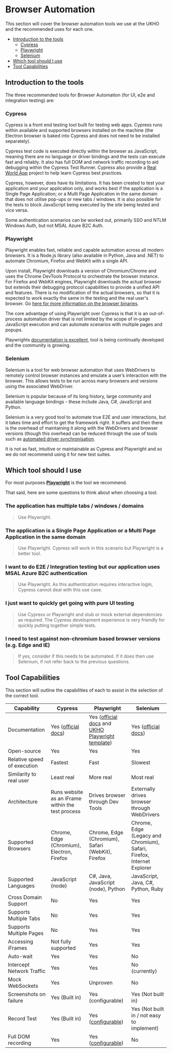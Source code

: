 # Browser Automation

This section will cover the browser automation tools we use at the UKHO and the recommended uses for each one.

* [Introduction to the tools](#introduction-to-the-tools)
  * [Cypress](#cypress)
  * [Playwright](#playwright)
  * [Selenium](#selenium)
* [Which tool should I use](#which-tool-should-i-use)
* [Tool Capabilities](#tool-capabilities)

## Introduction to the tools

The three recommended tools for Browser Automation (for UI, e2e and integration testing) are:

### Cypress

Cypress is a front end testing tool built for testing web apps. Cypress runs within available and supported browsers installed on the machine (the Electron browser is baked into Cypress and does not need to be installed separately). 

Cypress test code is executed directly within the browser as JavaScript, meaning there are no language or driver bindings and the tests can execute fast and reliably. It also has full DOM and network traffic recording to aid debugging within the Cypress Test Runner. Cypress also provide a [Real World App](https://cypress.io/blog/2020/06/11/introducing-the-cypress-real-world-app/?utm_content=149165601&utm_medium=social&utm_source=linkedin&hss_channel=lcp-9293724) project to help learn Cypress best practices.

Cypress, however, does have its limitations. It has been created to test your application and your application only, and works best if the application is a Single Page Application; or a Multi Page Application in the same domain that does not utilise pop-ups or new tabs / windows. It is also possible for the tests to block JavaScript being executed by the site being tested and vice versa.

Some authentication scenarios can be worked out, primarily SSO and NTLM Windows Auth, but not MSAL Azure B2C Auth.

### Playwright

Playwright enables fast, reliable and capable automation across all modern browsers. It is a Node.js library (also available in Python, Java and .NET) to automate Chromium, Firefox and WebKit with a single API. 

Upon install, Playwright downloads a version of Chromium/Chrome and uses the Chrome DevTools Protocol to orchestrate the browser instance. For Firefox and WebKit engines, Playwright downloads the actual browser but extends their debugging protocol capabilities to provide a unified API and features. There is no modification of the actual browsers, so that it is expected to work exactly the same in the testing and the real user's browser. Go [here for more information on the browser binaries](https://playwright.dev/docs/browsers).

The core advantage of using Playwright over Cypress is that it is an out-of-process automation driver that is not limited by the scope of in-page JavaScript execution and can automate scenarios with multiple pages and popups.

Playwrights [documentation is excellent](https://playwright.dev/), tool is being continually developed and the community is growing.

### Selenium

Selenium is a tool for web browser automation that uses WebDrivers to remotely control browser instances and emulate a user’s interaction with the browser. This allows tests to be run across many browsers and versions using the associated WebDriver.

Selenium is popular because of its long history, large community and available language bindings - these include Java, C#, JavaScript and Python.

Selenium is a very good tool to automate true E2E and user interactions, but it takes time and effort to get the framework right. It suffers  and then there is the overhead of maintaining it along with the WebDrivers and browser versions (though this overhead can be reduced through the use of tools such as [automated driver synchronisation](https://github.com/UKHO/ChromeDriverBinarySync-PSModule).

It is not as fast, intuitive or maintainable as Cypress and Playwright and so we do not recommend using it for new test suites.

## Which tool should I use

For most purposes [**Playwright**](https://playwright.dev/) is the tool we recommend.

That said, here are some questions to think about when choosing a tool.

### The application has multiple tabs / windows / domains

> Use Playwright.

### The application is a Single Page Application or a Multi Page Application in the same domain

> Use Playwright. Cypress will work in this scenario but Playwright is a better tool.

### I want to do E2E / Integration testing but our application uses MSAL Azure B2C authentication

> Use Playwright. As this authentication requires interactive login, Cypress cannot deal with this use case.

### I just want to quickly get going with pure UI testing

> Use Cypress or Playwright and stub or mock external dependencies as required. The Cypress development experience is very friendly for quickly putting together simple tests.

### I need to test against non-chromium based browser versions (e.g. Edge and IE)

> If yes, consider if this needs to be automated. If it does then use Selenium, if not refer back to the previous questions.

## Tool Capabilities

This section will outline the capabilities of each to assist in the selection of the correct tool.

|Capability|Cypress|Playwright|Selenium|
|--|--|--|--|
|Documentation| Yes ([official docs](https://docs.cypress.io))| Yes ([official docs](https://playwright.dev/) and [UKHO Playwright template](https://github.com/UKHO/playwright-template))| Yes ([official docs](https://www.selenium.dev/documentation/en/))|
|Open-source|Yes|Yes|Yes|
|Relative speed of execution|Fastest|Fast|Slowest|
|Similarity to real user|Least real|More real|Most real|
|Architecture|Runs website as an iFrame within the test process|Drives browser through Dev Tools|Externally drives browser through WebDrivers|
|Supported Browsers|Chrome, Edge (Chromium), Electron, Firefox|Chrome, Edge (Chromium), Safari (WebKit), Firefox|Chrome, Edge (Legacy and Chromium), Safari, Firefox, Internet Explorer|
|Supported Languages|JavaScript (node)|C#, Java, JavaScript (node), Python|JavaScript, Java, C#, Python, Ruby|
|Cross Domain Support|No|Yes|Yes|
|Supports Multiple Tabs|No|Yes|Yes|
|Supports Multiple Pages |No|Yes|Yes|
|Accessing iFrames|Not fully supported|Yes|Yes|
|Auto-wait| Yes| Yes| No|
|Intercept Network Traffic|Yes|Yes|No (currently)|
|Mock WebSockets|Yes|Unproven|No|
|Screenshots on failure|Yes (Built in)| Yes (configurable)|Yes (Not built in)|
|Record Test|Yes (Built in)|Yes ([configurable](https://playwright.dev/docs/videos))|Yes (Not built in / not easy to implement)|
|Full DOM recording|Yes|Yes ([configurable](https://playwright.dev/docs/trace-viewer))|No|
